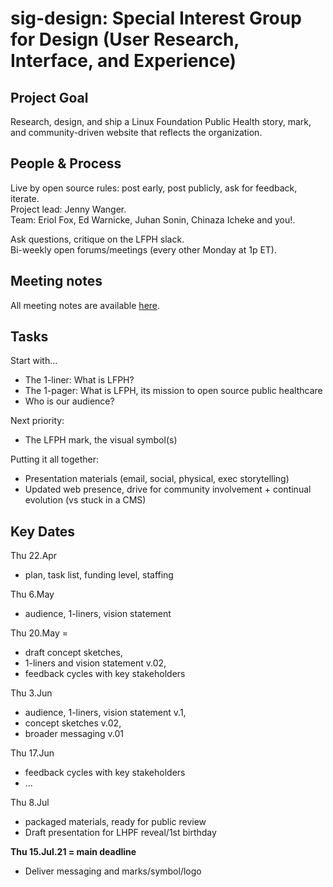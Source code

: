 # sig-design: Special Interest Group for Design (User Research, Interface, and Experience)


## Project Goal

Research, design, and ship a Linux Foundation Public Health story, mark, and community-driven website that reflects the organization.

## People & Process

Live by open source rules: post early, post publicly, ask for feedback, iterate.  
Project lead: Jenny Wanger.   
Team: Eriol Fox, Ed Warnicke, Juhan Sonin, Chinaza Icheke and you!. 

Ask questions, critique on the LFPH slack.  
Bi-weekly open forums/meetings (every other Monday at 1p ET). 

## Meeting notes

All meeting notes are available [here](https://github.com/lfph/sig-design/blob/master/branding-task-force/meeting-notes.md).

## Tasks

Start with...
* The 1-liner: What is LFPH?
* The 1-pager: What is LFPH, its mission to open source public healthcare
* Who is our audience?

Next priority:
* The LFPH mark, the visual symbol(s)

Putting it all together:
* Presentation materials (email, social, physical, exec storytelling)
* Updated web presence, drive for community involvement + continual evolution (vs stuck in a CMS)

## Key Dates

Thu 22.Apr
* plan, task list, funding level, staffing

Thu 6.May
* audience, 1-liners, vision statement

Thu 20.May =
* draft concept sketches,
* 1-liners and vision statement v.02,
* feedback cycles with key stakeholders

Thu 3.Jun
* audience, 1-liners, vision statement v.1,
* concept sketches v.02,
* broader messaging v.01

Thu 17.Jun 
* feedback cycles with key stakeholders
* ... 

Thu 8.Jul
* packaged materials, ready for public review
* Draft presentation for LHPF reveal/1st birthday

**Thu 15.Jul.21 = main deadline**
* Deliver messaging and marks/symbol/logo

